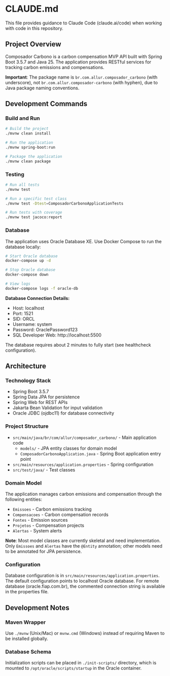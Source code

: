 # CLAUDE.md

This file provides guidance to Claude Code (claude.ai/code) when working with code in this repository.

## Project Overview

Composador Carbono is a carbon compensation MVP API built with Spring Boot 3.5.7 and Java 25. The application provides RESTful services for tracking carbon emissions and compensations.

**Important**: The package name is `br.com.allur.composador_carbono` (with underscore), not `br.com.allur.composador-carbono` (with hyphen), due to Java package naming conventions.

## Development Commands

### Build and Run
```bash
# Build the project
./mvnw clean install

# Run the application
./mvnw spring-boot:run

# Package the application
./mvnw clean package
```

### Testing
```bash
# Run all tests
./mvnw test

# Run a specific test class
./mvnw test -Dtest=ComposadorCarbonoApplicationTests

# Run tests with coverage
./mvnw test jacoco:report
```

### Database

The application uses Oracle Database XE. Use Docker Compose to run the database locally:

```bash
# Start Oracle database
docker-compose up -d

# Stop Oracle database
docker-compose down

# View logs
docker-compose logs -f oracle-db
```

**Database Connection Details:**
- Host: localhost
- Port: 1521
- SID: ORCL
- Username: system
- Password: OraclePassword123
- SQL Developer Web: http://localhost:5500

The database requires about 2 minutes to fully start (see healthcheck configuration).

## Architecture

### Technology Stack
- Spring Boot 3.5.7
- Spring Data JPA for persistence
- Spring Web for REST APIs
- Jakarta Bean Validation for input validation
- Oracle JDBC (ojdbc11) for database connectivity

### Project Structure
- `src/main/java/br/com/allur/composador_carbono/` - Main application code
  - `models/` - JPA entity classes for domain model
  - `ComposadorCarbonoApplication.java` - Spring Boot application entry point
- `src/main/resources/application.properties` - Spring configuration
- `src/test/java/` - Test classes

### Domain Model

The application manages carbon emissions and compensation through the following entities:

- `Emissoes` - Carbon emissions tracking
- `Compensacoes` - Carbon compensation records
- `Fontes` - Emission sources
- `Projetos` - Compensation projects
- `Alertas` - System alerts

**Note**: Most model classes are currently skeletal and need implementation. Only `Emissoes` and `Alertas` have the `@Entity` annotation; other models need to be annotated for JPA persistence.

### Configuration

Database configuration is in `src/main/resources/application.properties`. The default configuration points to localhost Oracle database. For remote database (oracle.fiap.com.br), the commented connection string is available in the properties file.

## Development Notes

### Maven Wrapper
Use `./mvnw` (Unix/Mac) or `mvnw.cmd` (Windows) instead of requiring Maven to be installed globally.

### Database Schema
Initialization scripts can be placed in `./init-scripts/` directory, which is mounted to `/opt/oracle/scripts/startup` in the Oracle container.